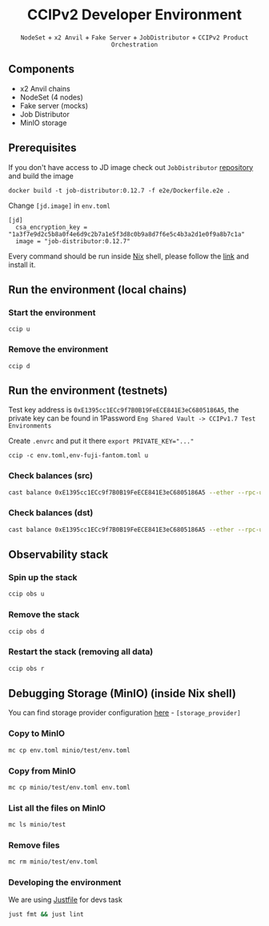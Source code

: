 <div align="center">

# CCIPv2 Developer Environment

`NodeSet` + `x2 Anvil` + `Fake Server` + `JobDistributor` + `CCIPv2 Product Orchestration`

</div>

## Components

- x2 Anvil chains
- NodeSet (4 nodes)
- Fake server (mocks)
- Job Distributor
- MinIO storage

## Prerequisites


If you don't have access to JD image check out `JobDistributor` [repository](https://github.com/smartcontractkit/job-distributor) and build the image
```
docker build -t job-distributor:0.12.7 -f e2e/Dockerfile.e2e .
```

Change `[jd.image]` in `env.toml`
```
[jd]
  csa_encryption_key = "1a3f7e9d2c5b8a0f4e6d9c2b7a1e5f3d8c0b9a8d7f6e5c4b3a2d1e0f9a8b7c1a"
  image = "job-distributor:0.12.7"
```

Every command should be run inside [Nix](https://github.com/DeterminateSystems/nix-installer) shell, please follow the [link](https://github.com/DeterminateSystems/nix-installer) and install it.

## Run the environment (local chains)

### Start the environment
```
ccip u
```

### Remove the environment
```
ccip d
```

## Run the environment (testnets)
Test key address is `0xE1395cc1ECc9f7B0B19FeECE841E3eC6805186A5`, the private key can be found in 1Password `Eng Shared Vault -> CCIPv1.7 Test Environments`

Create `.envrc` and put it there `export PRIVATE_KEY="..."`
```
ccip -c env.toml,env-fuji-fantom.toml u
```

### Check balances (src)
```bash
cast balance 0xE1395cc1ECc9f7B0B19FeECE841E3eC6805186A5 --ether --rpc-url=wss://rpcs.cldev.sh/avalanche/fuji
```

### Check balances (dst)
```bash
cast balance 0xE1395cc1ECc9f7B0B19FeECE841E3eC6805186A5 --ether --rpc-url=wss://rpcs.cldev.sh/fantom/testnet
```

## Observability stack

### Spin up the stack
```bash
ccip obs u
```

### Remove the stack
```bash
ccip obs d
```

### Restart the stack (removing all data)
```bash
ccip obs r
```

## Debugging Storage (MinIO) (inside Nix shell)
You can find storage provider configuration [here](env.toml) - `[storage_provider]`

### Copy to MinIO
```bash
mc cp env.toml minio/test/env.toml
```

### Copy from MinIO
```bash
mc cp minio/test/env.toml env.toml
```

### List all the files on MinIO
```bash
mc ls minio/test
```

### Remove files
```bash
mc rm minio/test/env.toml
```

### Developing the environment
We are using [Justfile](https://github.com/casey/just) for devs task
```bash
just fmt && just lint
```